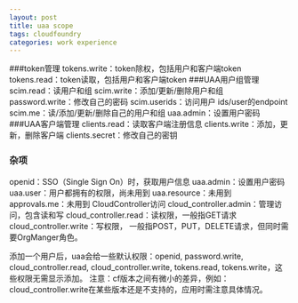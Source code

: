 ```yaml
---
layout: post
title: uaa scope  
tags: cloudfoundry
categories: work experience
---
```


###token管理
tokens.write：token除权，包括用户和客户端token
tokens.read：token读取，包括用户和客户端token
###UAA用户组管理
scim.read：读用户和组
 scim.write：添加/更新/删除用户和组
 password.write：修改自己的密码
 scim.userids：访问用户 ids/user的endpoint
 scim.me：读/添加/更新/删除自己的用户和组
 uaa.admin：设置用户密码
###UAA客户端管理
 clients.read：读取客户端注册信息
 clients.write：添加，更新，删除客户端
 clients.secret：修改自己的密钥
### 杂项
 openid：SSO（Single Sign On）时，获取用户信息
 uaa.admin：设置用户密码
 uaa.user：用户都拥有的权限，尚未用到
 uaa.resource：未用到
 approvals.me：未用到
 CloudController访问
 cloud\_controller.admin：管理访问，包含读和写
 cloud\_controller.read：读权限，一般指GET请求
 cloud\_controller.write：写权限， 一般指POST，PUT，DELETE请求，但同时需要OrgManger角色。
  
  添加一个用户后，uaa会给一些默认权限：openid, password.write, cloud\_controller.read, cloud\_controller.write, tokens.read, tokens.write，这些权限无需显示添加。
  注意：cf版本之间有微小的差异，例如：cloud\_controller.write在某些版本还是不支持的，应用时需注意具体情况。

